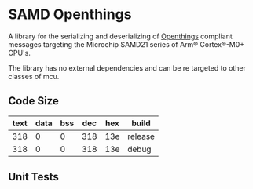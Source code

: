 # SAMD Openthings

A library for the serializing and deserializing of [Openthings](http://www.o-things.com/) compliant messages targeting the Microchip SAMD21 series of Arm® Cortex®-M0+ CPU's.

The library has no external dependencies and can be re targeted to other classes of mcu.

## Code Size

text | data | bss | dec | hex | build
---------|----------|---------|---------|---------|---------
318 | 0 | 0 | 318 | 13e | release
318 | 0 | 0 | 318 | 13e | debug

## Unit Tests